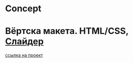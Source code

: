 # Concept
# Вёртска макета. HTML/CSS,  [Слайдер](https://swiperjs.com)

[ссылка на проект](https://den10004.github.io/Concept)
